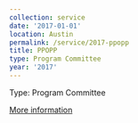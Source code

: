 ```yaml
---
collection: service
date: '2017-01-01'
location: Austin
permalink: /service/2017-ppopp
title: PPOPP
type: Program Committee
year: '2017'
---
```


Type: Program Committee

[More information](http://conf.researchr.org/home/PPoPP-2017)
